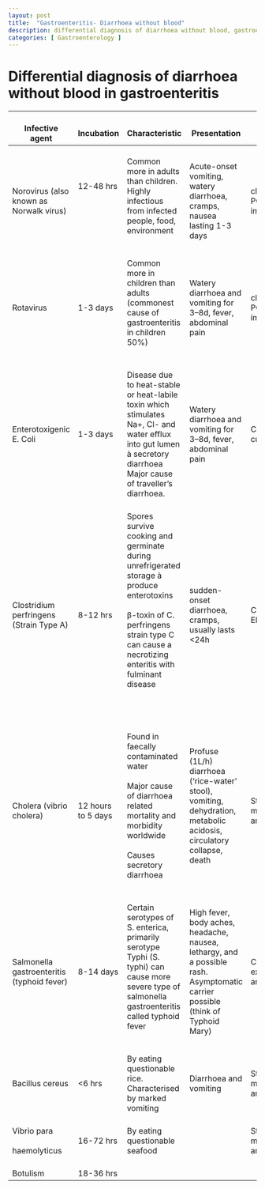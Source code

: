 ```yaml
---
layout: post
title:  "Gastroenteritis- Diarrhoea without blood"
description: differential diagnosis of diarrhoea without blood, gastroenteritis
categories: [ Gastroenterology ]
---
```

# Differential diagnosis of diarrhoea without blood in gastroenteritis

<table>
<thead>
  <tr>
    <th>   <br>Infective agent   </th>
    <th>   <br>Incubation    </th>
    <th>   <br>Characteristic   </th>
    <th>   <br>Presentation   </th>
    <th>   <br>Diagnosis    </th>
    <th>   <br>Treatment   </th>
  </tr>
</thead>
<tbody>
  <tr>
    <td>   <br>Norovirus (also known as Norwalk virus)   </td>
    <td>   <br>12-48 hrs<br>   <br> <br>   <br>    </td>
    <td>   <br>Common more in adults than children. Highly   infectious from infected people, food, environment <br>   <br>    </td>
    <td>   <br>Acute-onset   vomiting, watery diarrhoea, cramps, nausea lasting 1-3 days   </td>
    <td>   <br>clinical, stool PCR,   enzyme immunoassay   </td>
    <td>   <br>Supportive as self-limiting   </td>
  </tr>
  <tr>
    <td>   <br>Rotavirus   </td>
    <td>   <br>1-3 days   </td>
    <td>   <br>Common more in children than adults   (commonest cause of gastroenteritis in children 50%) <br>   <br>    </td>
    <td>   <br>Watery diarrhoea and   vomiting for 3–8d, fever, abdominal pain   </td>
    <td>   <br>clinical, stool PCR,   enzyme immunoassay   </td>
    <td>   <br>Supportive as self-limiting, Routine   vaccination in UK   </td>
  </tr>
  <tr>
    <td>   <br>Enterotoxigenic E. Coli   </td>
    <td>   <br>1-3 days   </td>
    <td>   <br>Disease due to   heat-stable or heat-labile toxin which stimulates Na+, Cl- and   water efflux into gut lumen à secretory diarrhoea Major   cause of traveller’s diarrhoea.   </td>
    <td>   <br>Watery diarrhoea and   vomiting for 3–8d, fever, abdominal pain   </td>
    <td>   <br>Clinical, culture, PCR   </td>
    <td>   <br>Supportive as self-limiting but   antibiotics can have a role in shortening treatment duration   </td>
  </tr>
  <tr>
    <td>   <br>Clostridium perfringens (Strain Type A)   </td>
    <td>   <br>8-12 hrs   </td>
    <td>   <br>Spores survive   cooking and germinate during unrefrigerated storage à produce enterotoxins<br>   <br>β‎-toxin of C. perfringens strain   type C can cause a necrotizing enteritis with fulminant   disease<br>   <br> <br>   <br>    </td>
    <td>   <br>sudden-onset   diarrhoea, cramps, usually lasts &lt;24h   </td>
    <td>   <br>Clinical, PCR, ELISA    </td>
    <td>   <br>Supportive   </td>
  </tr>
  <tr>
    <td>   <br>Cholera (vibrio cholera)    </td>
    <td>   <br>12 hours to 5 days   </td>
    <td>   <br>Found in faecally contaminated water<br>   <br>Major cause of   diarrhoea related mortality and morbidity worldwide <br>   <br>Causes secretory   diarrhoea <br>   <br>    </td>
    <td>   <br>Profuse (1L/h)   diarrhoea (‘rice-water’ stool), vomiting,   dehydration, metabolic acidosis, circulatory collapse, death<br>   <br>    </td>
    <td>   <br>Stool microscopy and culture   </td>
    <td>   <br>Oral rehydration,   Rigler’s lactate, normal saline, electrolytes, zinc in children   </td>
  </tr>
  <tr>
    <td>   <br>Salmonella gastroenteritis (typhoid   fever)    </td>
    <td>   <br>8-14 days   </td>
    <td>   <br>Certain serotypes of S.   enterica, primarily serotype Typhi (S. typhi) can cause   more severe type of salmonella gastroenteritis called typhoid fever<br>   <br>    </td>
    <td>   <br>High fever, body   aches, headache, nausea, lethargy, and a possible rash. Asymptomatic carrier   possible (think of Typhoid Mary)   </td>
    <td>   <br>Clinical examination and culture   </td>
    <td>   <br>Ciprofloxacin    </td>
  </tr>
  <tr>
    <td>   <br>Bacillus cereus   </td>
    <td>   <br>&lt;6 hrs   </td>
    <td>   <br>By eating   questionable rice. Characterised by marked vomiting    </td>
    <td>   <br>Diarrhoea and   vomiting    </td>
    <td>   <br>Stool microscopy and culture   </td>
    <td>   <br>Supportive    </td>
  </tr>
  <tr>
    <td>   <br>Vibrio para<br>   <br>haemolyticus   </td>
    <td>   <br>16-72 hrs   </td>
    <td>   <br>By eating   questionable seafood   </td>
    <td>   <br>    </td>
    <td>   <br>Stool microscopy and culture   </td>
    <td>   <br>Supportive.   Antibiotic has a role   </td>
  </tr>
  <tr>
    <td>   <br>Botulism   </td>
    <td>   <br>18-36 hrs   </td>